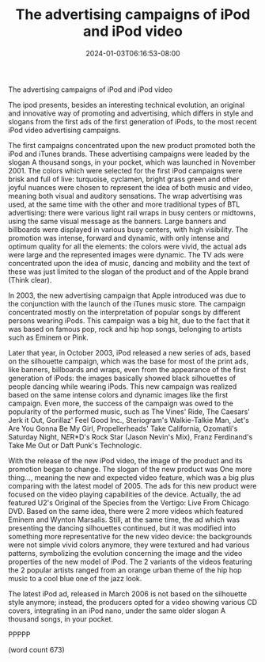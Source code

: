 ﻿---
title: "The advertising campaigns of iPod and iPod video"
date: 2024-01-03T06:16:53-08:00
description: "Ipod-Video Tips for Web Success"
featured_image: "/images/Ipod-Video.jpg"
tags: ["Ipod Video"]
---

The advertising campaigns of iPod and iPod video

	
The ipod presents, besides an interesting technical evolution, an original and innovative way of promoting and advertising, which differs in style and slogans from the first ads of the first generation of iPods, to the most recent iPod video advertising campaigns. 
	
The first campaigns concentrated upon the new product promoted both the iPod and iTunes brands. These advertising campaigns were leaded by the slogan A thousand songs, in your pocket, which was launched in November 2001. The colors which were selected for the first iPod campaigns were brisk and full of live: turquoise, cyclamen, bright grass green and other joyful nuances were chosen to represent the idea of both music and video, meaning both visual and auditory sensations. The wrap advertising was used, at the same time with the other and more traditional types of BTL advertising: there were various light rail wraps in busy centers or midtowns, using the same visual message as the banners. Large banners and billboards were displayed in various busy centers, with high visibility. The promotion was intense, forward and dynamic, with only intense and optimum quality for all the elements: the colors were vivid, the actual ads were large and the represented images were dynamic. The TV ads were concentrated upon the idea of music, dancing and mobility and the text of these was just limited to the slogan of the product and of the Apple brand (Think clear).
	
In 2003, the new advertising campaign that Apple introduced was due to the conjunction with the launch of the iTunes music store. The campaign concentrated mostly on the interpretation of popular songs by different persons wearing iPods. This campaign was a big hit, due to the fact that it was based on famous pop, rock and hip hop songs, belonging to artists such as Eminem or Pink. 
	
Later that year, in October 2003, iPod released a new series of ads, based on the silhouette campaign, which was the base for most of the print ads, like banners, billboards and wraps, even from the appearance of the first generation of iPods: the images basically showed black silhouettes of people dancing while wearing iPods. This new campaign was realized based on the same intense colors and dynamic images like the first campaign. Even more, the success of the campaign was owed to the popularity of the performed music, such as The Vines' Ride, The Caesars' Jerk it Out, Gorillaz' Feel Good Inc., Steriogram's Walkie-Talkie Man, Jet's Are You Gonna Be My Girl, Propellerheads' Take California, Ozomatli's Saturday Night, N*E*R*D's Rock Star (Jason Nevin's Mix), Franz Ferdinand's Take Me Out or Daft Punk's Technologic.
	
With the release of the new iPod video, the image of the product and its promotion began to change. The slogan of the new product was One more thing..., meaning the new and expected video feature, which was a big plus comparing with the latest model of 2005. The ads for this new product were focused on the video playing capabilities of the device. Actually, the ad featured U2's Original of the Species from the Vertigo: Live From Chicago DVD. Based on the same idea, there were 2 more videos which featured Eminem and Wynton Marsalis. Still, at the same time, the ad which was presenting the dancing silhouettes continued, but it was modified into something more representative for the new video device: the backgrounds were not simple vivid colors anymore, they were textured and had various patterns, symbolizing the evolution concerning the image and the video properties of the new model of iPod. The 2 variants of the videos featuring the 2 popular artists ranged from an orange urban theme of the hip hop music to a cool blue one of the jazz look. 
	
The latest iPod ad, released in March 2006 is not based on the silhouette style anymore; instead, the producers opted for a video showing various CD covers, integrating in an iPod nano, under the same older slogan A thousand songs, in your pocket. 

PPPPP

(word count 673)


